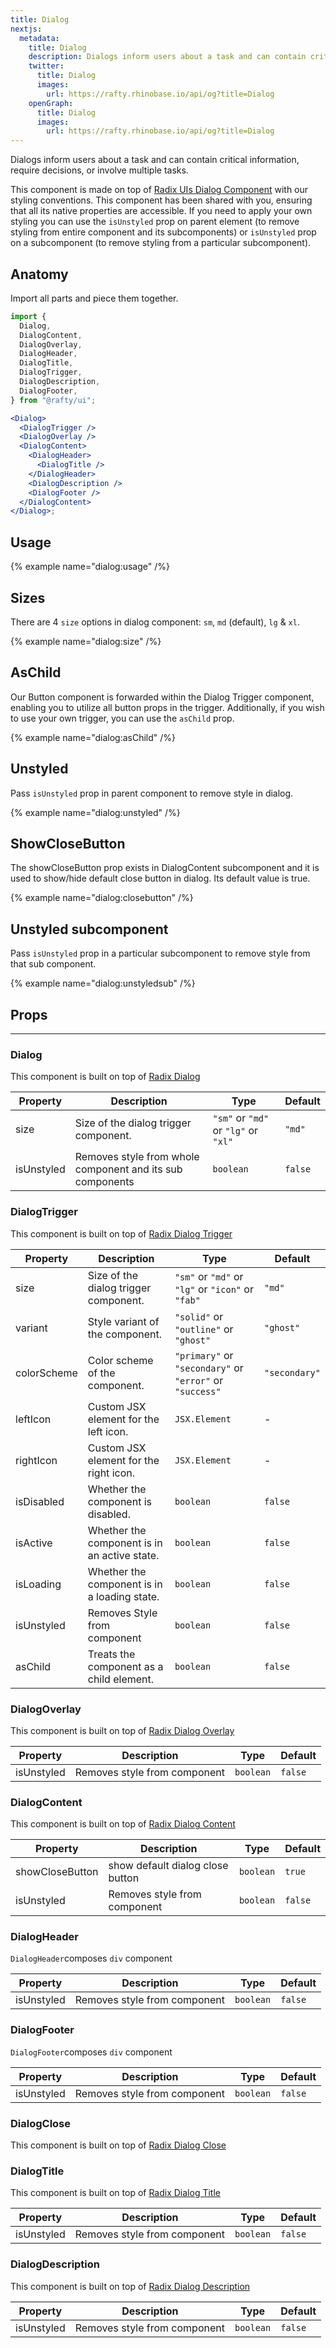 ```yaml
---
title: Dialog
nextjs:
  metadata:
    title: Dialog
    description: Dialogs inform users about a task and can contain critical information, require decisions, or involve multiple tasks.
    twitter:
      title: Dialog
      images:
        url: https://rafty.rhinobase.io/api/og?title=Dialog
    openGraph:
      title: Dialog
      images:
        url: https://rafty.rhinobase.io/api/og?title=Dialog
---
```


Dialogs inform users about a task and can contain critical information, require decisions, or involve multiple tasks.

This component is made on top of [Radix UIs Dialog Component](https://www.radix-ui.com/primitives/docs/components/dialog) with our styling conventions. This component has been shared with you, ensuring that all its native properties are accessible. If you need to apply your own styling you can use the `isUnstyled` prop on parent element (to remove styling from entire component and its subcomponents) or `isUnstyled` prop on a subcomponent (to remove styling from a particular subcomponent).

## Anatomy

Import all parts and piece them together.

```jsx
import {
  Dialog,
  DialogContent,
  DialogOverlay,
  DialogHeader,
  DialogTitle,
  DialogTrigger,
  DialogDescription,
  DialogFooter,
} from "@rafty/ui";

<Dialog>
  <DialogTrigger />
  <DialogOverlay />
  <DialogContent>
    <DialogHeader>
      <DialogTitle />
    </DialogHeader>
    <DialogDescription />
    <DialogFooter />
  </DialogContent>
</Dialog>;
```

## Usage

{% example name="dialog:usage" /%}

## Sizes

There are 4 `size` options in dialog component: `sm`, `md` (default), `lg` & `xl`.

{% example name="dialog:size" /%}

## AsChild

Our Button component is forwarded within the Dialog Trigger component, enabling you to utilize all button props in the trigger. Additionally, if you wish to use your own trigger, you can use the `asChild` prop.

{% example name="dialog:asChild" /%}

## Unstyled

Pass `isUnstyled` prop in parent component to remove style in dialog.

{% example name="dialog:unstyled" /%}

## ShowCloseButton

The showCloseButton prop exists in DialogContent subcomponent and it is used to show/hide default close button in dialog. Its default value is true.

{% example name="dialog:closebutton" /%}

## Unstyled subcomponent

Pass `isUnstyled` prop in a particular subcomponent to remove style from that sub component.

{% example name="dialog:unstyledsub" /%}

## Props

---

### Dialog

This component is built on top of [Radix Dialog](https://www.radix-ui.com/primitives/docs/components/dialog#root)

| Property   | Description                                               | Type                                 | Default |
| ---------- | --------------------------------------------------------- | ------------------------------------ | ------- |
| size       | Size of the dialog trigger component.                     | `"sm"` or `"md"` or `"lg"` or `"xl"` | `"md"`  |
| isUnstyled | Removes style from whole component and its sub components | `boolean`                            | `false` |

### DialogTrigger

This component is built on top of [Radix Dialog Trigger](https://www.radix-ui.com/primitives/docs/components/dialog#trigger)

| Property    | Description                                  | Type                                                     | Default       |
| ----------- | -------------------------------------------- | -------------------------------------------------------- | ------------- |
| size        | Size of the dialog trigger component.        | `"sm"` or `"md"` or `"lg"` or `"icon"` or `"fab"`        | `"md"`        |
| variant     | Style variant of the component.              | `"solid"` or `"outline"` or `"ghost"`                    | `"ghost"`     |
| colorScheme | Color scheme of the component.               | `"primary"` or `"secondary"` or `"error"` or `"success"` | `"secondary"` |
| leftIcon    | Custom JSX element for the left icon.        | `JSX.Element`                                            | -             |
| rightIcon   | Custom JSX element for the right icon.       | `JSX.Element`                                            | -             |
| isDisabled  | Whether the component is disabled.           | `boolean`                                                | `false`       |
| isActive    | Whether the component is in an active state. | `boolean`                                                | `false`       |
| isLoading   | Whether the component is in a loading state. | `boolean`                                                | `false`       |
| isUnstyled  | Removes Style from component                 | `boolean`                                                | `false`       |
| asChild     | Treats the component as a child element.     | `boolean`                                                | `false`       |

### DialogOverlay

This component is built on top of [Radix Dialog Overlay](https://www.radix-ui.com/primitives/docs/components/dialog#overlay)

| Property   | Description                  | Type      | Default |
| ---------- | ---------------------------- | --------- | ------- |
| isUnstyled | Removes style from component | `boolean` | `false` |

### DialogContent

This component is built on top of [Radix Dialog Content](https://www.radix-ui.com/primitives/docs/components/dialog#content)

| Property        | Description                      | Type      | Default |
| --------------- | -------------------------------- | --------- | ------- |
| showCloseButton | show default dialog close button | `boolean` | `true`  |
| isUnstyled      | Removes style from component     | `boolean` | `false` |

### DialogHeader

`DialogHeader`composes `div` component

| Property   | Description                  | Type      | Default |
| ---------- | ---------------------------- | --------- | ------- |
| isUnstyled | Removes style from component | `boolean` | `false` |

### DialogFooter

`DialogFooter`composes `div` component

| Property   | Description                  | Type      | Default |
| ---------- | ---------------------------- | --------- | ------- |
| isUnstyled | Removes style from component | `boolean` | `false` |

### DialogClose

This component is built on top of [Radix Dialog Close](https://www.radix-ui.com/primitives/docs/components/dialog#close)

### DialogTitle

This component is built on top of [Radix Dialog Title](https://www.radix-ui.com/primitives/docs/components/dialog#title)

| Property   | Description                  | Type      | Default |
| ---------- | ---------------------------- | --------- | ------- |
| isUnstyled | Removes style from component | `boolean` | `false` |

### DialogDescription

This component is built on top of [Radix Dialog Description](https://www.radix-ui.com/primitives/docs/components/dialog#description)

| Property   | Description                  | Type      | Default |
| ---------- | ---------------------------- | --------- | ------- |
| isUnstyled | Removes style from component | `boolean` | `false` |
